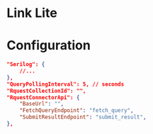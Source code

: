 # Link Lite

# Configuration

```json
"Serilog": {
    //...
},
"QueryPollingInterval": 5, // seconds
"RquestCollectionId": "",
"RquestConnectorApi": {
    "BaseUrl": "",
    "FetchQueryEndpoint": "fetch_query",
    "SubmitResultEndpoint": "submit_result",
},
```